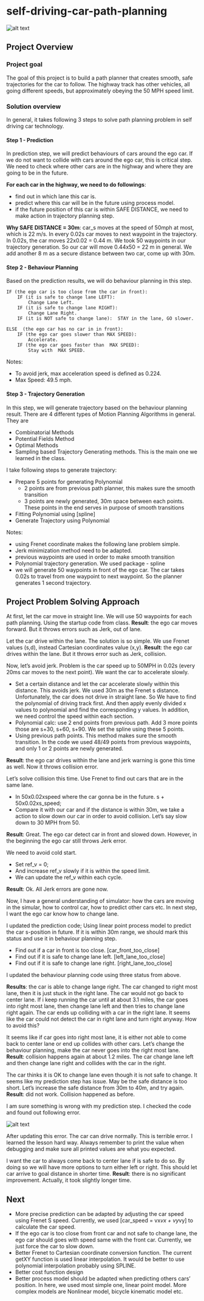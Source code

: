 # self-driving-car-path-planning

[//]: # (Image References)
[error]: ./assests/prediction_code_error.PNG
[image1]: ./assests/path_planning.PNG

  ![alt text][image1]

## Project Overview
### Project goal 
The goal of this project is to build a path planner that creates smooth, safe trajectories for the car to follow. The highway track has other vehicles, all going different speeds, but approximately obeying the 50 MPH speed limit.
### Solution overview
In general, it takes following 3 steps to solve path planning problem in self driving car technology. 
#### Step 1 - Prediction
In prediction step, we will predict behaviours of cars around the ego car. If we do not want to collide with cars around the ego car, this is critical step. We need to check where other cars are in the highway and where they are going to be in the future.

**For each car in the highway, we need to do followings**:
- find out in which lane this car is.
- predict where this car will be in the future using process model. 
- if the future position of this car is within SAFE DISTANCE, we need to make action in trajectory planning step. 

**Why SAFE DISTANCE = 30m**:
car_s moves at the speed of 50mph at most, which is 22 m/s. In every 0.02s car moves to next waypoint in the trajectory. In 0.02s, the car moves 22x0.02 = 0.44 m. We took 50 waypoints in our trajectory generation. So our car will move 0.44x50 = 22 m in general. We add another 8 m as a secure distance between two car, come up with 30m. 

#### Step 2 - Behaviour Planning
Based on the prediction results, we will do behaviour planning in this step.
```
IF (the ego car is too close from the car in front):
	IF (it is safe to change lane LEFT):
		Change Lane Left.
	IF (it is safe to change lane RIGHT):
		Change Lane Right.
	IF (it is NOT safe to change lane):  STAY in the lane, GO slower.

ELSE  (the ego car has no car in in front):
	IF (the ego car goes slower than MAX SPEED): 
		Accelerate. 
	IF (the ego car goes faster than  MAX SPEED): 
		Stay with  MAX SPEED. 
```
Notes:
- To avoid jerk, max acceleration speed is defined as 0.224.
- Max Speed: 49.5 mph.

#### Step 3 - Trajectory Generation
In this step, we will generate trajectory based on the behaviour planning result. There are 4 different types of Motion Planning Algorithms in general. They are 
- Combinatorial Methods
- Potential Fields Method
- Optimal Methods
- Sampling based Trajectory Generating methods. This is the main one we learned in the class.

I take following steps to generate trajectory:
- Prepare 5 points for generating Polynomial
   - 2 points are from previous path planner, this makes sure the smooth transition
   - 3 points are newly generated, 30m space between each points. These points in the end serves in purpose of smooth transitions
- Fitting  Polynomial using [spline]
- Generate Trajectory using  Polynomial


Notes:
- using Frenet coordinate makes the following lane problem simple. 
- Jerk minimization method need to be adapted.  
- previous waypoints are used in order to make smooth transition 
- Polynomial trajectory generation. We used package - spline
- we will generate 50 waypoints in front of the ego car. The car takes 0.02s to travel from one waypoint to next waypoint. So the planner generates 1 second trajectory.



## Project Problem Solving Approach
At first, let the car move in straight line. We will use 50 waypoints for each path planning. Using the startup code from class. 
**Result**: the ego car moves forward. But it throws errors such as Jerk, out of lane.

Let the car drive within the lane. The solution is so simple. We use Frenet values (s,d), instead
Cartesian coordinates value (x,y). 
**Result**: the ego car drives within the lane. But it throws error such as Jerk, collision.

Now, let’s avoid jerk. Problem is the car speed up to 50MPH in 0.02s (every 20ms car moves to the next point). We want the car to accelerate slowly. 
- Set a certain distance and let the car accelerate slowly within this distance. This avoids jerk. We used 30m as the Frenet s distance. Unfortunately, the car does not drive in straight lane. So We have to find the polynomial of driving track first. And then apply evenly divided x values to polynomial and find the corresponding y values. In addition, we need control the speed within each section. 
- Polynomial calc: use 2 end points from previous path. Add 3 more points those are s+30, s+60, s+90. We set the spline using these 5 points. 
- Using previous path points. This method makes sure the smooth transition. In the code we used 48/49 points from previous waypoints, and only 1 or 2 points are newly generated. 

**Result**: the ego car drives within the lane and jerk warning is gone this time as well. Now it throws collision error.

Let’s solve collision this time. Use Frenet to find out cars that are in the same lane. 
- In 50x0.02xspeed where the car gonna be in the future. s + 50x0.02xs_speed;
- Compare it with our car and if the distance is within 30m, we take a action to slow down our car in order to avoid collision. Let’s say slow down to 30 MPH from 50.

**Result**: Great. The ego car detect car in front and slowed down.  However, in the beginning the ego car still throws Jerk error.  

We need to avoid cold start.
- Set ref_v = 0; 
- And increase ref_v slowly if it is within the speed limit.
- We can update the ref_v within each cycle.

**Result**: Ok. All Jerk errors are gone now. 

Now, I have a general understanding of simulator: how the cars are moving in the simular, how to control car, how to predict other cars etc. In next step, I want the ego car know how to change lane.

I updated the prediction code; Using linear point process model to predict the car s-position in future. If it is within 30m range, we should mark this status and use it in behaviour planning step.
- Find out if a car in front is too close. [car_front_too_close]  
- Find out if it is safe to change lane left.  [left_lane_too_close]
- Find out if it is safe to change lane right. [right_lane_too_close]

I updated the behaviour planning code using three status from above.

**Results**: the car is able to change lange right. The car changed to right most lane, then it is just stuck in the right lane. The car would not go back to center lane. 
If i keep running the car until at about 3.1 miles, the car goes into right most lane, then change lane left and then tries to change lane right again. The car ends up colliding with a car in the right lane. It seems like the car could not detect the car in right lane and turn right anyway. How to avoid this? 

It seems like if car goes into right most lane, it is either not able to come back to center lane or end up collides with other cars. Let’s change the behaviour planning, make the car never goes into the right most lane. 
**Result**: collision happens again at about 1.2 miles. The car change lane left and then change lane right and collides with the car in the right. 

The car thinks it is OK to change lane even though it is not safe to change. It seems like my prediction step has issue. May be the safe distance is too short. Let’s increase the safe distance from 30m to 40m, and try again.
**Result**: did not work. Collision happened as before. 

I am sure something is wrong with my prediction step. I checked the code and found out following error. 

  ![alt text][error]

After updating this error. The car can drive normally. This is terrible error. I learned the lesson hard way. Always remember to print the value when debugging and make sure all printed values are what you expected. 

I want the car to always come back to center lane if is safe to do so. By doing so we will have more options to turn either left or right. This should let car arrive to goal distance in shorter time. 
**Result**: there is no significant improvement. Actually, it took slightly longer time. 

## Next
- More precise prediction can be adapted by adjusting the car speed using Frenet S speed. Currently, we used [car_speed = vx*vx + vy*vy] to calculate the car speed. 
- If the ego car is too close from front car and not safe to change lane, the ego car should goes with speed same with the front car. Currently, we just force the car to slow down.
- Better Frenet to Cartesian coordinate conversion function. The current getXY function is used linear interpolation. It would be better to use polynomial interpolation probably using SPLINE. 
- Better cost function design
- Better process model should be adapted when predicting others cars’ position. In here, we used most simple one, linear point model. More complex models are Nonlinear model, bicycle kinematic model etc.
